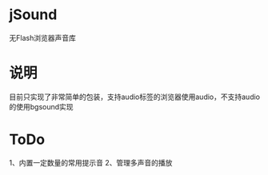 jSound
======

无Flash浏览器声音库

说明
======

目前只实现了非常简单的包装，支持audio标签的浏览器使用audio，不支持audio的使用bgsound实现

ToDo
======

1、内置一定数量的常用提示音
2、管理多声音的播放
